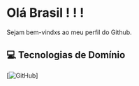 # Olá Brasil ! ! !

Sejam bem-vindxs ao meu perfil do Github.

## 💻 Tecnologias de Domínio

[![GitHub](https://img.shields.io/badge/GitHub-181717.svg?style=for-the-badge&logo=GitHub&logoColor=white)]




